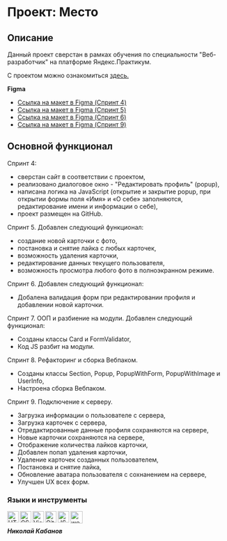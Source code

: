 # Проект: Место

## Описание
Данный проект сверстан в рамках обучения по специальности "Веб-разработчик" на платформе Яндекс.Практикум.

С проектом можно ознакомиться [здесь.](https://kabanovnv.github.io/mesto/)

**Figma**
* [Ссылка на макет в Figma (Спринт 4)](https://www.figma.com/file/2cn9N9jSkmxD84oJik7xL7/JavaScript.-Sprint-4?node-id=0%3A1)
* [Ссылка на макет в Figma (Спринт 5)](https://www.figma.com/file/bjyvbKKJN2naO0ucURl2Z0/JavaScript.-Sprint-5?node-id=0%3A1)
* [Ссылка на макет в Figma (Спринт 6)](https://www.figma.com/file/kRVLKwYG3d1HGLvh7JFWRT/JavaScript.-Sprint-6?node-id=0%3A1)
* [Ссылка на макет в Figma (Спринт 9)](https://www.figma.com/file/PSdQFRHoxXJFs2FH8IXViF/JavaScript-9-sprint?node-id=0%3A1)

## Основной функционал

Спринт 4:
- сверстан сайт в соответствии с проектом,
- реализовано диалоговое окно - "Редактировать профиль" (popup),
- написана логика на JavaScript (открытие и закрытие popup, при открытии формы поля «Имя» и «О себе» заполняются, редактирование имени и информации о себе),
- проект размещен на GitHub.


Спринт 5. Добавлен следующий функционал:
- создание новой карточки с фото,
- постановка и снятие лайка с любых карточек,
- возможность удаления карточки,
- редактирование данных текущего пользователя,
- возможность просмотра любого фото в полноэкранном режиме.


Спринт 6. Добавлен следующий функционал:
- Добалена валидация форм при редактировании профиля и добавлении новой карточки.

Спринт 7. ООП и разбиение на модули. Добавлен следующий функционал:
- Созданы классы Card и FormValidator,
- Код JS разбит на модули.

Спринт 8. Рефакторинг и сборка Вебпаком.
- Созданы классы Section, Popup, PopupWithForm, PopupWithImage и UserInfo,
- Настроена сборка Вебпаком.

Спринт 9. Подключение к серверу.
- Загрузка информации о пользователе с сервера,
- Загрузка карточек с сервера,
- Отредактированные данные профиля сохраняются на сервере,
- Новые карточки сохраняются на сервере,
- Отображение количества лайков карточки,
- Добавлен попап удаления карточки,
- Удаление карточек созданных пользователем,
- Постановка и снятие лайка,
- Обновление аватара пользователя с сохнанением на сервере,
- Улучшен UX всех форм.



### Языки и инструменты

<img align="left" alt="HTML5" width="26px" src="https://github.com/KabanovNV/icons/blob/main/html_icon_24px.png" />
<img align="left" alt="CSS3" width="26px" src="https://github.com/KabanovNV/icons/blob/main/css_icon_32px.png" />
<img align="left" alt="Visual Studio Code" width="26px" src="https://github.com/KabanovNV/icons/blob/main/visualstudiocode_icon_32px.png" />
<img align="left" alt="GitHub" width="26px" src="https://github.com/KabanovNV/icons/blob/main/github-50px.png" />
<img align="left" alt="JS" width="26px" src="https://github.com/KabanovNV/icons/blob/main/javascript_icon_48px.png" />
<img align="left" alt="webpack" width="28px" src="https://github.com/KabanovNV/icons/blob/main/webpack_icon_48px.png" /><br>


##### Николай Кабанов
